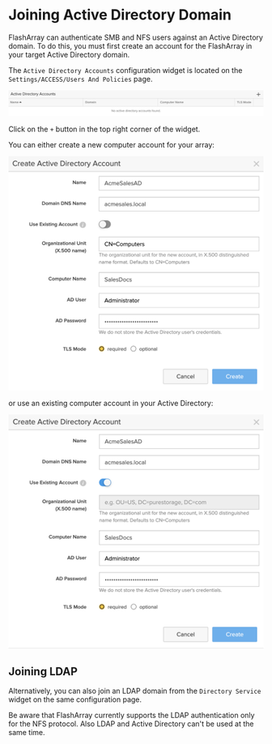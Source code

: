 # Joining Active Directory Domain

FlashArray can authenticate SMB and NFS users against an Active Directory domain. To do this, you must first create an account for the FlashArray in your target Active Directory domain.

The `Active Directory Accounts` configuration widget is located on the `Settings/ACCESS/Users And Policies` page. 

![DNS list](./img/ad/ad.list.png)

Click on the `+` button in the top right corner of the widget.

You can either create a new computer account for your array:

![AD New Computer](./img/ad/ad.new.account.png)

or use an existing computer account in your Active Directory:

![AD Existing Computer](./img/ad/ad.existing.account.png)

## Joining LDAP

Alternatively, you can also join an LDAP domain from the `Directory Service` widget on the same configuration page. 

Be aware that FlashArray currently supports the LDAP authentication only for the NFS protocol. Also LDAP and Active Directory can't be used at the same time.
